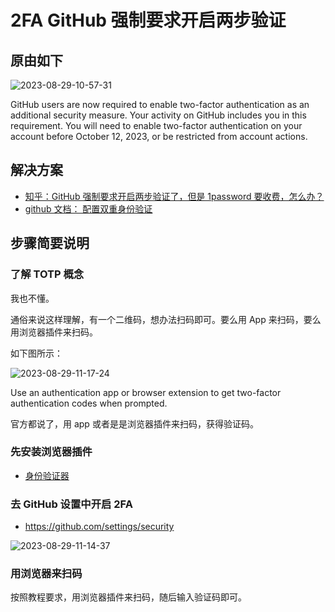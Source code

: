 # 2FA GitHub 强制要求开启两步验证

## 原由如下

![2023-08-29-10-57-31](https://cdn.jsdelivr.net/gh/ruan-cat/img-store/img/2023-08-29-10-57-31.png)

GitHub users are now required to enable two-factor authentication as an additional security measure. Your activity on GitHub includes you in this requirement. You will need to enable two-factor authentication on your account before October 12, 2023, or be restricted from account actions.

## 解决方案

- [知乎：GitHub 强制要求开启两步验证了，但是 1password 要收费，怎么办？](https://zhuanlan.zhihu.com/p/615693483)
- [github 文档： 配置双重身份验证](https://docs.github.com/zh/authentication/securing-your-account-with-two-factor-authentication-2fa/configuring-two-factor-authentication)

## 步骤简要说明

### 了解 TOTP 概念

我也不懂。

通俗来说这样理解，有一个二维码，想办法扫码即可。要么用 App 来扫码，要么用浏览器插件来扫码。

如下图所示：

![2023-08-29-11-17-24](https://cdn.jsdelivr.net/gh/ruan-cat/img-store/img/2023-08-29-11-17-24.png)

Use an authentication app or browser extension to get two-factor authentication codes when prompted.

官方都说了，用 app 或者是是浏览器插件来扫码，获得验证码。

### 先安装浏览器插件

- [身份验证器](https://chrome.google.com/webstore/detail/authenticator/bhghoamapcdpbohphigoooaddinpkbai/)

### 去 GitHub 设置中开启 2FA

- https://github.com/settings/security

![2023-08-29-11-14-37](https://cdn.jsdelivr.net/gh/ruan-cat/img-store/img/2023-08-29-11-14-37.png)

### 用浏览器来扫码

按照教程要求，用浏览器插件来扫码，随后输入验证码即可。
